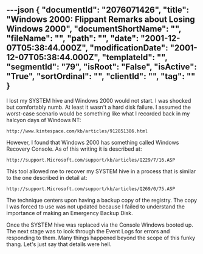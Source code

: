 ---json
{
  "documentId": "2076071426",
  "title": "Windows 2000: Flippant Remarks about Losing Windows 2000",
  "documentShortName": "",
  "fileName": "",
  "path": "",
  "date": "2001-12-07T05:38:44.000Z",
  "modificationDate": "2001-12-07T05:38:44.000Z",
  "templateId": "",
  "segmentId": "79",
  "isRoot": "False",
  "isActive": "True",
  "sortOrdinal": "",
  "clientId": "",
  "tag": ""
}
---

I lost my SYSTEM hive and Windows 2000 would not start. I was shocked but comfortably numb. At least it wasn't a hard disk failure. I assumed the worst-case scenario would be something like what I recorded back in my halcyon days of Windows NT:

    http://www.kintespace.com/kb/articles/912851386.html

However, I found that Windows 2000 has something called Windows Recovery Console. As of this writing it is described at:

    http://support.Microsoft.com/support/kb/articles/Q229/7/16.ASP

This tool allowed me to recover my SYSTEM hive in a process that is similar to the one described in detail at:

    http://support.Microsoft.com/support/kb/articles/Q269/0/75.ASP

The technique centers upon having a backup copy of the registry. The copy I was forced to use was not updated because I failed to understand the importance of making an Emergency Backup Disk.

Once the SYSTEM hive was replaced via the Console Windows booted up. The next stage was to look through the Event Logs for errors and responding to them. Many things happened beyond the scope of this funky thang. Let's just say that details were hell.
